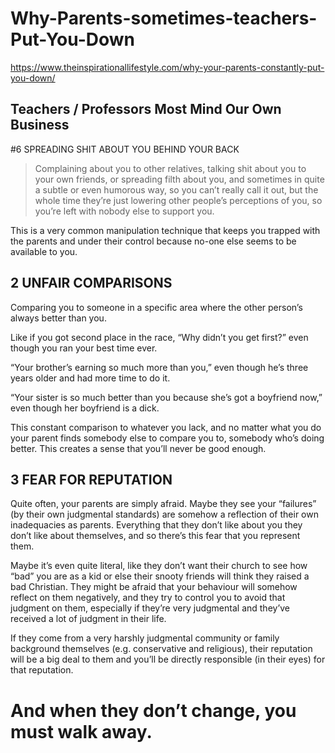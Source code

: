 # Why-Parents-sometimes-teachers-Put-You-Down
https://www.theinspirationallifestyle.com/why-your-parents-constantly-put-you-down/

## Teachers / Professors Most Mind Our Own Business
#6 SPREADING SHIT ABOUT YOU BEHIND YOUR BACK
> Complaining about you to other relatives, talking shit about you to your own friends, or spreading filth about you, and sometimes in quite a subtle or even humorous way, so you can’t really call it out, but the whole time they’re just lowering other people’s perceptions of you, so you’re left with nobody else to support you.

This is a very common manipulation technique that keeps you trapped with the parents and under their control because no-one else seems to be available to you.


## 2 UNFAIR COMPARISONS
Comparing you to someone in a specific area where the other person’s always better than you.

Like if you got second place in the race, “Why didn’t you get first?” even though you ran your best time ever.

“Your brother’s earning so much more than you,” even though he’s three years older and had more time to do it.

“Your sister is so much better than you because she’s got a boyfriend now,” even though her boyfriend is a dick.

This constant comparison to whatever you lack, and no matter what you do your parent finds somebody else to compare you to, somebody who’s doing better. This creates a sense that you’ll never be good enough.

## 3 FEAR FOR REPUTATION
Quite often, your parents are simply afraid. Maybe they see your “failures” (by their own judgmental standards) are somehow a reflection of their own inadequacies as parents. Everything that they don’t like about you they don’t like about themselves, and so there’s this fear that you represent them.

Maybe it’s even quite literal, like they don’t want their church to see how “bad” you are as a kid or else their snooty friends will think they raised a bad Christian. They might be afraid that your behaviour will somehow reflect on them negatively, and they try to control you to avoid that judgment on them, especially if they’re very judgmental and they’ve received a lot of judgment in their life.

If they come from a very harshly judgmental community or family background themselves (e.g. conservative and religious), their reputation will be a big deal to them and you’ll be directly responsible (in their eyes) for that reputation.

# And when they don’t change, you must walk away.

